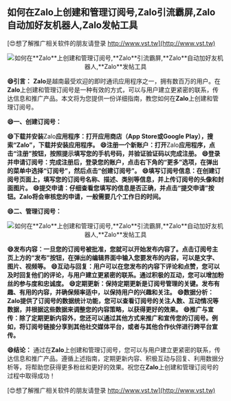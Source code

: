 ## **如何在**Zalo**上创建和管理订阅号,**Zalo**引流霸屏,**Zalo**自动加好友机器人,**Zalo**发帖工具**

[😍想了解推广相关软件的朋友请登录 http://www.vst.tw](http://www.vst.tw)

 <center><img src="https://vst.tw/MP4/tuiguang/png/3.png" alt="如何在**Zalo**上创建和管理订阅号,**Zalo**引流霸屏,**Zalo**自动加好友机器人,**Zalo**发帖工具"></center>

**😄引言：**
**Zalo**是越南最受欢迎的即时通讯应用程序之一，拥有数百万的用户。在**Zalo**上创建和管理订阅号是一种有效的方式，可以与用户建立更紧密的联系，传达信息和推广产品。本文将为您提供一份详细指南，教您如何在**Zalo**上创建和管理订阅号。

**😄一、创建订阅号：**

**😄下载并安装**Zalo**应用程序：打开应用商店（App Store或Google Play），搜索“**Zalo**”，下载并安装应用程序。**
**😄注册一个新账户：打开**Zalo**应用程序，点击“注册”按钮，按照提示填写您的手机号码，并验证验证码以完成注册。**
**😄登录并申请订阅号：完成注册后，登录您的账户，点击右下角的“更多”选项，在弹出的菜单中选择“订阅号”，然后点击“创建订阅号”。**
**😄填写订阅号信息：在创建订阅号页面上，填写您的订阅号名称、描述、类别等信息，并上传订阅号的头像和封面图片。**
**😄提交申请：仔细查看您填写的信息是否正确，并点击“提交申请”按钮。**Zalo**将会审核您的申请，一般需要几个工作日的时间。**

**😄二、管理订阅号：**

 <center><img src="https://vst.tw/MP4/tuiguang/png/8.png" alt="如何在**Zalo**上创建和管理订阅号,**Zalo**引流霸屏,**Zalo**自动加好友机器人,**Zalo**发帖工具"></center>

**😄发布内容：一旦您的订阅号被批准，您就可以开始发布内容了。点击订阅号主页上方的“发布”按钮，在弹出的编辑界面中输入您要发布的内容，可以是文字、图片、视频等。**
**😄互动与回复：用户可以在您发布的内容下评论和点赞，您可以及时回复他们的评论，与用户建立更紧密的联系。通过积极的互动，您可以增加粉丝的参与度和忠诚度。**
**😄定期更新：保持定期更新是订阅号管理的关键。发布有趣、有用的内容，并确保频率适中，以保持用户的兴趣和关注。**
**😄数据分析：**Zalo**提供了订阅号的数据统计功能，您可以查看订阅号的关注人数、互动情况等数据，并根据这些数据来调整您的内容策略，以获得更好的效果。**
**😄推广与宣传：除了定期更新内容外，您还可以通过其他方式来推广和宣传您的订阅号。例如，将订阅号链接分享到其他社交媒体平台，或者与其他合作伙伴进行跨平台宣传。**

**😄结论：**
通过在**Zalo**上创建和管理订阅号，您可以与用户建立更紧密的联系，传达信息和推广产品。遵循上述指南，定期更新内容、积极互动与回复、利用数据分析等，将帮助您获得更多粉丝和更好的效果。祝您在**Zalo**上创建和管理订阅号的过程中取得成功！

[😍想了解推广相关软件的朋友请登录 http://www.vst.tw](http://www.vst.tw)



